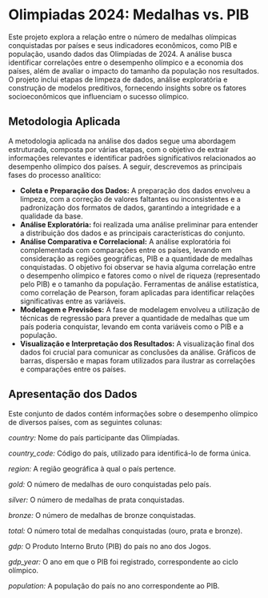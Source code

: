 # Olimpiadas 2024: Medalhas vs. PIB
Este projeto explora a relação entre o número de medalhas olímpicas conquistadas por países e seus indicadores econômicos, como PIB e população, usando dados das Olimpíadas de 2024. A análise busca identificar correlações entre o desempenho olímpico e a economia dos países, além de avaliar o impacto do tamanho da população nos resultados. O projeto inclui etapas de limpeza de dados, análise exploratória e construção de modelos preditivos, fornecendo insights sobre os fatores socioeconômicos que influenciam o sucesso olímpico.

## Metodologia Aplicada
A metodologia aplicada na análise dos dados segue uma abordagem estruturada, composta por várias etapas, com o objetivo de extrair informações relevantes e identificar padrões significativos relacionados ao desempenho olímpico dos países. A seguir, descrevemos as principais fases do processo analítico:

- **Coleta e Preparação dos Dados:** A preparação dos dados envolveu a limpeza, com a correção de valores faltantes ou inconsistentes e a padronização dos formatos de dados, garantindo a integridade e a qualidade da base.
- **Análise Exploratória:** foi realizada uma análise preliminar para entender a distribuição dos dados e as principais características do conjunto.
- **Análise Comparativa e Correlacional:** A análise exploratória foi complementada com comparações entre os países, levando em consideração as regiões geográficas, PIB e a quantidade de medalhas conquistadas. O objetivo foi observar se havia alguma correlação entre o desempenho olímpico e fatores como o nível de riqueza (representado pelo PIB) e o tamanho da população. Ferramentas de análise estatística, como correlação de Pearson, foram aplicadas para identificar relações significativas entre as variáveis.
- **Modelagem e Previsões:** A fase de modelagem envolveu a utilização de técnicas de regressão para prever a quantidade de medalhas que um país poderia conquistar, levando em conta variáveis como o PIB e a população.
- **Visualização e Interpretação dos Resultados:** A visualização final dos dados foi crucial para comunicar as conclusões da análise. Gráficos de barras, dispersão e mapas foram utilizados para ilustrar as correlações e comparações entre os países.

## Apresentação dos Dados
Este conjunto de dados contém informações sobre o desempenho olímpico de diversos países, com as seguintes colunas:

*country:* Nome do país participante das Olimpíadas.

*country_code:* Código do país, utilizado para identificá-lo de forma única.

*region:* A região geográfica à qual o país pertence.

*gold:* O número de medalhas de ouro conquistadas pelo país.

*silver:* O número de medalhas de prata conquistadas.

*bronze:* O número de medalhas de bronze conquistadas.

*total:* O número total de medalhas conquistadas (ouro, prata e bronze).

*gdp:* O Produto Interno Bruto (PIB) do país no ano dos Jogos.

*gdp_year:* O ano em que o PIB foi registrado, correspondente ao ciclo olímpico.

*population:* A população do país no ano correspondente ao PIB.

